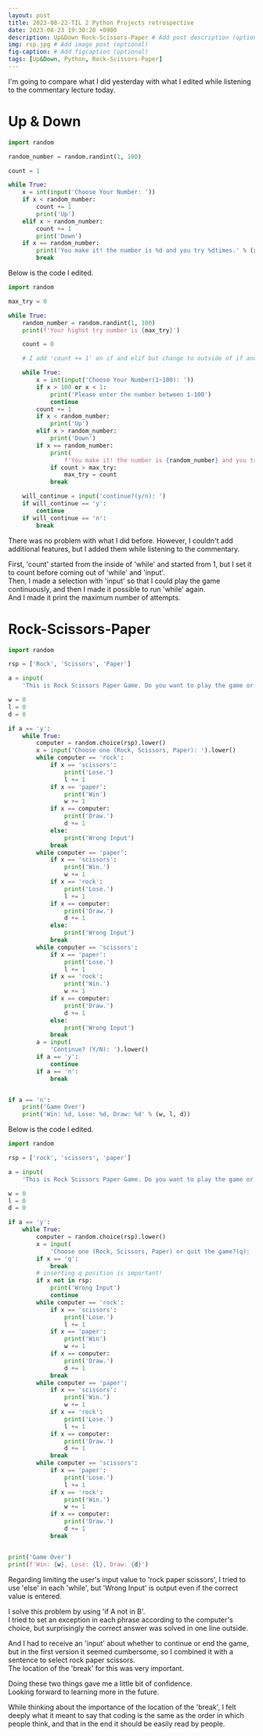```yaml
---
layout: post
title: 2023-08-22-TIL 2 Python Projects retrospective
date: 2023-08-23 19:30:20 +0900
description: Up&Down Rock-Scissors-Paper # Add post description (optional)
img: rsp.jpg # Add image post (optional)
fig-caption: # Add figcaption (optional)
tags: [Up&Down, Python, Rock-Scissors-Paper]
---
```


I'm going to compare what I did yesterday with what I edited while listening to the commentary lecture today.

<h1>Up & Down</h1>

```python
import random

random_number = random.randint(1, 100)

count = 1

while True:
    x = int(input('Choose Your Number: '))
    if x < random_number:
        count += 1
        print('Up')
    elif x > random_number:
        count += 1
        print('Down')
    if x == random_number:
        print('You make it! the number is %d and you try %dtimes.' % (x, count))
        break

```
Below is the code I edited.

```python
import random

max_try = 0

while True:
    random_number = random.randint(1, 100)
    print(f'Your highst try number is {max_try}')

    count = 0

    # I add 'count += 1' on if and elif but change to outside of if and elif so the count start with '0'

    while True:
        x = int(input('Choose Your Number(1~100): '))
        if x > 100 or x < 1:
            print('Please enter the number between 1-100')
            continue
        count += 1
        if x < random_number:
            print('Up')
        elif x > random_number:
            print('Down')
        if x == random_number:
            print(
                f'You make it! the number is {random_number} and you try {count}times.')
            if count > max_try:
                max_try = count
            break

    will_continue = input('continue?(y/n): ')
    if will_continue == 'y':
        continue
    if will_continue == 'n':
        break
```
There was no problem with what I did before. However, I couldn't add additional features, but I added them while listening to the commentary.  

First, 'count' started from the inside of 'while' and started from 1, but I set it to count before coming out of 'while' and 'input'.  
Then, I made a selection with 'input' so that I could play the game continuously, and then I made it possible to run 'while' again.  
And I made it print the maximum number of attempts.
<h1>Rock-Scissors-Paper</h1>

```python
import random

rsp = ['Rock', 'Scissors', 'Paper']

a = input(
    'This is Rock Scissors Paper Game. Do you want to play the game or not? (Y/N): ').lower()

w = 0
l = 0
d = 0

if a == 'y':
    while True:
        computer = random.choice(rsp).lower()
        x = input('Choose one (Rock, Scissors, Paper): ').lower()
        while computer == 'rock':
            if x == 'scissors':
                print('Lose.')
                l += 1
            if x == 'paper':
                print('Win')
                w += 1
            if x == computer:
                print('Draw.')
                d += 1
            else:
                print('Wrong Input')
            break
        while computer == 'paper':
            if x == 'scissors':
                print('Win.')
                w += 1
            if x == 'rock':
                print('Lose.')
                l += 1
            if x == computer:
                print('Draw.')
                d += 1
            else:
                print('Wrong Input')
            break
        while computer == 'scissors':
            if x == 'paper':
                print('Lose.')
                l += 1
            if x == 'rock':
                print('Win.')
                w += 1
            if x == computer:
                print('Draw.')
                d += 1
            else:
                print('Wrong Input')
            break
        a = input(
            'Continue? (Y/N): ').lower()
        if a == 'y':
            continue
        if a == 'n':
            break


if a == 'n':
    print('Game Over')
    print('Win: %d, Lose: %d, Draw: %d' % (w, l, d))

```
Below is the code I edited.

```python
import random

rsp = ['rock', 'scissors', 'paper']

a = input(
    'This is Rock Scissors Paper Game. Do you want to play the game or not? (Y/N): ').lower()

w = 0
l = 0
d = 0

if a == 'y':
    while True:
        computer = random.choice(rsp).lower()
        x = input(
            'Choose one (Rock, Scissors, Paper) or quit the game?(q): ').lower()
        if x == 'q':
            break
        # inserting q position is important!
        if x not in rsp:
            print('Wrong Input')
            continue
        while computer == 'rock':
            if x == 'scissors':
                print('Lose.')
                l += 1
            if x == 'paper':
                print('Win')
                w += 1
            if x == computer:
                print('Draw.')
                d += 1
            break
        while computer == 'paper':
            if x == 'scissors':
                print('Win.')
                w += 1
            if x == 'rock':
                print('Lose.')
                l += 1
            if x == computer:
                print('Draw.')
                d += 1
            break
        while computer == 'scissors':
            if x == 'paper':
                print('Lose.')
                l += 1
            if x == 'rock':
                print('Win.')
                w += 1
            if x == computer:
                print('Draw.')
                d += 1
            break


print('Game Over')
print(f'Win: {w}, Lose: {l}, Draw: {d}')
```
Regarding limiting the user's input value to 'rock paper scissors', I tried to use 'else' in each 'while', but 'Wrong Input' is output even if the correct value is entered.  

I solve this problem by using 'if A not in B'.  
I tried to set an exception in each phrase according to the computer's choice, but surprisingly the correct answer was solved in one line outside.



And I had to receive an 'input' about whether to continue or end the game, but in the first version it seemed cumbersome, so I combined it with a sentence to select rock paper scissors.  
The location of the 'break' for this was very important.

Doing these two things gave me a little bit of confidence.   
Looking forward to learning more in the future.

While thinking about the importance of the location of the 'break', I felt deeply what it meant to say that coding is the same as the order in which people think, and that in the end it should be easily read by people.

